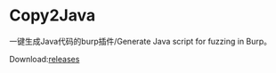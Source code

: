 # Copy2Java
一键生成Java代码的burp插件/Generate Java script for fuzzing in Burp。

Download:[releases](https://github.com/TheKingOfDuck/Copy2Java/releases/download/1.0/copy2Java.jar)
